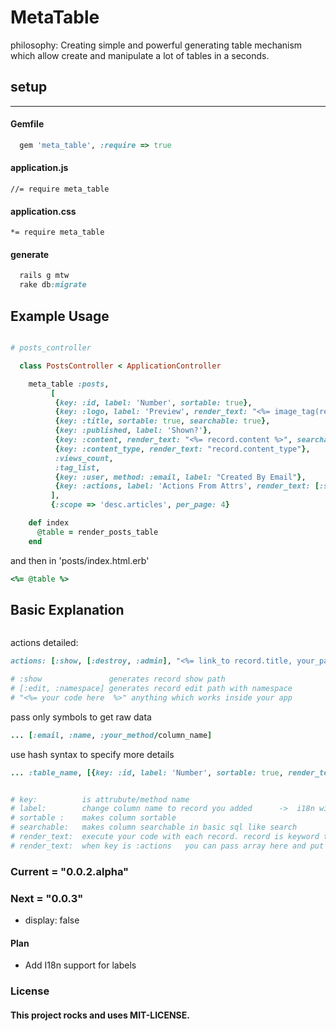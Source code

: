 MetaTable
=========


philosophy: Creating simple and powerful generating table mechanism which allow create and manipulate a lot of tables in a seconds.


## setup
-----

#### Gemfile
```ruby 
  gem 'meta_table', :require => true
```

#### application.js
```//= require meta_table```
#### application.css
```*= require meta_table```

#### generate
```ruby 
  rails g mtw
  rake db:migrate
```  

Example Usage
-------------

```ruby

# posts_controller

  class PostsController < ApplicationController

    meta_table :posts,
         [
          {key: :id, label: 'Number', sortable: true},
          {key: :logo, label: 'Preview', render_text: "<%= image_tag(record.logo, style:'height: 100px;width:100px;') %>"}, 
          {key: :title, sortable: true, searchable: true}, 
          {key: :published, label: 'Shown?'}, 
          {key: :content, render_text: "<%= record.content %>", searchable: true}, 
          {key: :content_type, render_text: "record.content_type"}, 
          :views_count, 
          :tag_list, 
          {key: :user, method: :email, label: "Created By Email"},
          {key: :actions, label: 'Actions From Attrs', render_text: [:show, [:edit, :admin],[:destroy, :admin], "<%= link_to 'Edit', edit_admin_post_path(record), class: 'button small' %>"]}
         ],
         {:scope => 'desc.articles', per_page: 4}

    def index
      @table = render_posts_table
    end

```

and then in 'posts/index.html.erb'

```ruby
<%= @table %>
```

## Basic Explanation

```ruby

```

actions detailed:

```ruby
actions: [:show, [:destroy, :admin], "<%= link_to record.title, your_path(record) %>"]

# :show               generates record show path
# [:edit, :namespace] generates record edit path with namespace
# "<%= your code here  %>" anything which works inside your app
```

pass only symbols to get raw data

```ruby
... [:email, :name, :your_method/column_name] 

```

use hash syntax to specify more details


```ruby
... :table_name, [{key: :id, label: 'Number', sortable: true, render_text: 'value.html_safe'}, {...}]


# key:          is attrubute/method name
# label:        change column name to record you added      ->  i18n will be soon
# sortable :    makes column sortable
# searchable:   makes column searchable in basic sql like search
# render_text:  execute your code with each record. record is keyword that means record in database    -> no rescue here yet
# render_text:  when key is :actions   you can pass array here and put list of actions, anyway you still can put all actions in erb string
```


### Current = "0.0.2.alpha"

### Next = "0.0.3"
- display: false

#### Plan
- Add I18n support for labels


### License

#### This project rocks and uses MIT-LICENSE.
